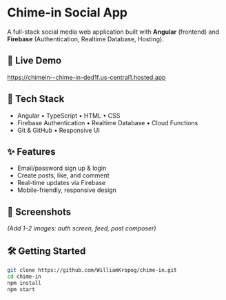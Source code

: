 # Chime-in Social App
A full-stack social media web application built with **Angular** (frontend) and **Firebase** (Authentication, Realtime Database, Hosting).

## 🚀 Live Demo
https://chimein--chime-in-ded1f.us-central1.hosted.app

## 🔧 Tech Stack
- Angular • TypeScript • HTML • CSS
- Firebase Authentication • Realtime Database • Cloud Functions
- Git & GitHub • Responsive UI

## ✨ Features
- Email/password sign up & login
- Create posts, like, and comment
- Real-time updates via Firebase
- Mobile-friendly, responsive design

## 📸 Screenshots
_(Add 1–2 images: auth screen, feed, post composer)_

## 🛠️ Getting Started
```bash
git clone https://github.com/WilliamKropog/chime-in.git
cd chime-in
npm install
npm start
